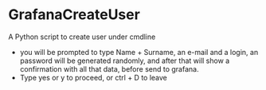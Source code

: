 # GrafanaCreateUser
A Python script to create user under cmdline
- you will be prompted to type Name + Surname, an e-mail and a login, an password will be generated randomly, and after that will show a confirmation with all
that data, before send to grafana. 
- Type yes or y to proceed, or ctrl + D to leave


